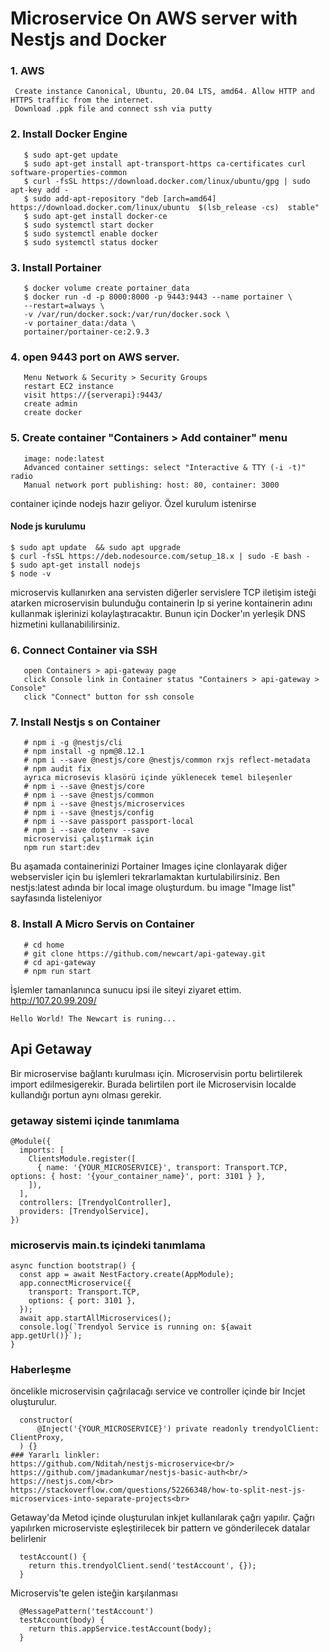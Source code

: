 # Microservice On AWS server with Nestjs and Docker
### 1. AWS
```
 Create instance Canonical, Ubuntu, 20.04 LTS, amd64. Allow HTTP and HTTPS traffic from the internet.
 Download .ppk file and connect ssh via putty
```
### 2. Install Docker Engine
```
   $ sudo apt-get update
   $ sudo apt-get install apt-transport-https ca-certificates curl software-properties-common
   $ curl -fsSL https://download.docker.com/linux/ubuntu/gpg | sudo apt-key add -
   $ sudo add-apt-repository "deb [arch=amd64] https://download.docker.com/linux/ubuntu  $(lsb_release -cs)  stable"
   $ sudo apt-get install docker-ce
   $ sudo systemctl start docker
   $ sudo systemctl enable docker
   $ sudo systemctl status docker
   ```
### 3. Install Portainer
```
   $ docker volume create portainer_data
   $ docker run -d -p 8000:8000 -p 9443:9443 --name portainer \
   --restart=always \
   -v /var/run/docker.sock:/var/run/docker.sock \
   -v portainer_data:/data \
   portainer/portainer-ce:2.9.3
   ```
### 4. open 9443 port on AWS server.
```
   Menu Network & Security > Security Groups
   restart EC2 instance
   visit https://{serverapi}:9443/
   create admin
   create docker
   ```
### 5. Create container "Containers > Add container" menu
```
   image: node:latest
   Advanced container settings: select "Interactive & TTY (-i -t)" radio
   Manual network port publishing: host: 80, container: 3000
```
container içinde nodejs hazır geliyor. Özel kurulum istenirse
#### Node js kurulumu
```
$ sudo apt update  && sudo apt upgrade
$ curl -fsSL https://deb.nodesource.com/setup_18.x | sudo -E bash -
$ sudo apt-get install nodejs
$ node -v
```
microservis kullanırken ana servisten diğerler servislere TCP iletişim isteği atarken microservisin bulunduğu containerin Ip si yerine kontainerin adını kullanmak işlerinizi kolaylaştıracaktır. Bunun için Docker'ın yerleşik DNS hizmetini kullanabililirsiniz.
### 6. Connect Container via SSH
```
   open Containers > api-gateway page
   click Console link in Container status "Containers > api-gateway > Console"
   click "Connect" button for ssh console
```
### 7. Install Nestjs s on Container
```
   # npm i -g @nestjs/cli
   # npm install -g npm@8.12.1
   # npm i --save @nestjs/core @nestjs/common rxjs reflect-metadata
   # npm audit fix
   ayrıca microsevis klasörü içinde yüklenecek temel bileşenler
   # npm i --save @nestjs/core 
   # npm i --save @nestjs/common
   # npm i --save @nestjs/microservices
   # npm i --save @nestjs/config
   # npm i --save passport passport-local
   # npm i --save dotenv --save
   microservisi çalıştırmak için
   npm run start:dev
```
Bu aşamada containerinizi Portainer Images içine clonlayarak diğer webservisler için bu işlemleri tekrarlamaktan kurtulabilirsiniz. Ben nestjs:latest adında bir local image oluşturdum. bu image "Image list" sayfasında listeleniyor 
### 8. Install A Micro Servis on Container
```
   # cd home
   # git clone https://github.com/newcart/api-gateway.git
   # cd api-gateway
   # npm run start
```
İşlemler tamanlanınca sunucu ipsi ile siteyi ziyaret ettim.<br/>
http://107.20.99.209/<br/>
```
Hello World! The Newcart is runing...
```
## Api Getaway
Bir microservise bağlantı kurulması için. Microservisin portu belirtilerek import edilmesigerekir. Burada belirtilen port ile Microservisin localde kullandığı portun aynı olması gerekir.
### getaway sistemi içinde tanımlama
```
@Module({
  imports: [
    ClientsModule.register([
      { name: '{YOUR_MICROSERVICE}', transport: Transport.TCP, options: { host: '{your_container_name}', port: 3101 } },
    ]),
  ],
  controllers: [TrendyolController],
  providers: [TrendyolService],
})
```
### microservis main.ts içindeki tanımlama
```
async function bootstrap() {
  const app = await NestFactory.create(AppModule);
  app.connectMicroservice({
    transport: Transport.TCP,
    options: { port: 3101 },
  });
  await app.startAllMicroservices();
  console.log(`Trendyol Service is running on: ${await app.getUrl()}`);
}
```
### Haberleşme
öncelikle microservisin çağrılacağı service ve controller içinde bir Incjet oluşturulur.
```
  constructor(
      @Inject('{YOUR_MICROSERVICE}') private readonly trendyolClient: ClientProxy,
  ) {}
### Yararlı linkler: 
https://github.com/Nditah/nestjs-microservice<br/>
https://github.com/jmadankumar/nestjs-basic-auth<br/>
https://nestjs.com/<br>
https://stackoverflow.com/questions/52266348/how-to-split-nest-js-microservices-into-separate-projects<br>
```
Getaway'da Metod içinde oluşturulan inkjet kullanılarak çağrı yapılır. Çağrı yapılırken microserviste eşleştirilecek bir pattern ve gönderilecek datalar belirlenir
```
  testAccount() {
    return this.trendyolClient.send('testAccount', {});
  }
```
Microservis'te gelen isteğin karşılanması
```
  @MessagePattern('testAccount')
  testAccount(body) {
    return this.appService.testAccount(body);
  }
```
